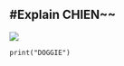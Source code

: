 #Explain CHIEN~~
---
![](https://www.shutterstock.com/shutterstock/photos/2514328767/display_1500/stock-vector-collection-of-happy-labrador-retriever-dogs-running-with-joy-on-transparent-background-chocolate-2514328767.jpg)

```
print("DOGGIE")
```
